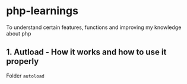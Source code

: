 # php-learnings
To understand certain features, functions and improving my knowledge about php

## 1. Autload - How it works and how to use it properly 
Folder  `autoload`